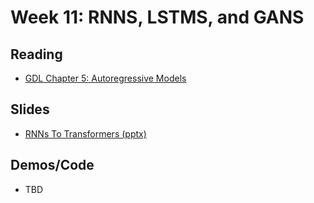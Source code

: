 # Week 11: RNNS, LSTMS, and GANS

## Reading

- [GDL Chapter 5: Autoregressive Models](https://go.oreilly.com/ohiolinkmiami/https://learning.oreilly.com/library/view/generative-deep-learning/9781098134174/ch05.html)

## Slides
- [RNNs To Transformers (pptx)](https://docs.google.com/presentation/d/1uB9Psy1Y7Vd3nzdBiVFVpMo8J57K7P_X/edit?usp=drive_web&ouid=117287773108258222286&rtpof=true)

## Demos/Code
- TBD